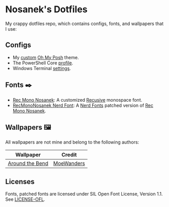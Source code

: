 # Nosanek's Dotfiles

My crappy dotfiles repo, which contains configs, fonts, and wallpapers that I use:

## Configs

- My [custom](oh-my-posh/nosanek.omp.yaml) [Oh My Posh](https://ohmyposh.dev) theme.
- The PowerShell Core [profile](windows/powershell/).
- Windows Terminal [settings](windows/windows-terminal/).

## Fonts ✒️

- [Rec Mono Nosanek](fonts/RecMonoNosanek/): A customized [Recusive](https://www.recursive.design) monospace font.
- [RecMonoNosanek Nerd Font](fonts/RecMonoNosanekNerdFont/): A [Nerd Fonts](https://github.com/ryanoasis/nerd-fonts) patched version of [Rec Mono Nosanek](fonts/RecMonoNosanek/).

## Wallpapers 🖼️

All wallpapers are not mine and belong to the following authors:

|                     Wallpaper                     |                    Credit                    |
| :-----------------------------------------------: | :------------------------------------------: |
| [Around the Bend](wallpapers/around-the-bend.jpg) | [MoeWanders](https://twitter.com/moewanders) |

## Licenses

Fonts, patched fonts are licensed under SIL Open Font License, Version 1.1.
See [LICENSE-OFL](LICENSE-OFL).
